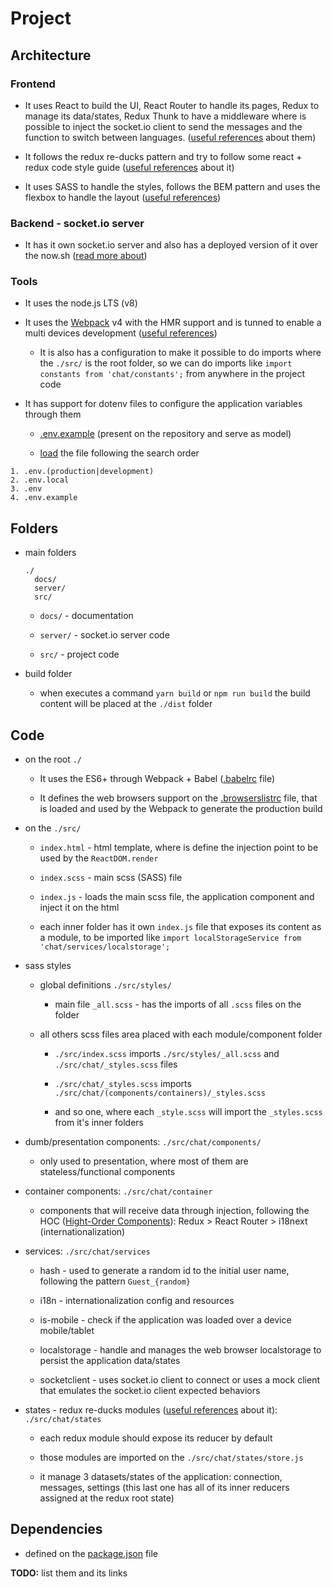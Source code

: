 # Project


## Architecture

### Frontend

* It uses React to build the UI, React Router to handle its pages, Redux to manage its data/states, Redux Thunk to have a middleware where is possible to inject the socket.io client to send the messages and the function to switch between languages. ([useful references](useful-references.md#react-and-redux-middleware-thunk---) about them)

* It follows the redux re-ducks pattern and try to follow some react + redux code style guide ([useful references](useful-references.md#code-style-guide) about it)

* It uses SASS to handle the styles, follows the BEM pattern and uses the flexbox to handle the layout ([useful references](useful-references.md#styles-css-and-sass))


### Backend - socket.io server

* It has it own socket.io server and also has a deployed version of it over the now.sh ([read more about](../../server/README.md))


### Tools

* It uses the node.js LTS (v8)

* It uses the [Webpack](https://webpack.js.org/) v4 with the HMR support and is tunned to enable a multi devices development ([useful references](useful-references.md#webpack))

  * It is also has a configuration to make it possible to do imports where the `./src/` is the root folder, so we can do imports like `import constants from 'chat/constants';` from anywhere in the project code

* It has support for dotenv files to configure the application variables through them

  * [.env.example](/.env.example) (present on the repository and serve as model)

  * [load](/webpack.config.js#L45-L85) the file following the search order

```
1. .env.(production|development)
2. .env.local
3. .env
4. .env.example
```

## Folders

* main folders

  ```
  ./
    docs/
    server/
    src/
  ```
  
  * `docs/` - documentation

  * `server/` - socket.io server code

  * `src/` - project code

* build folder

  * when executes a command `yarn build` or `npm run build` the build content will be placed at the `./dist` folder


## Code

* on the root `./`

  * It uses the ES6+ through Webpack + Babel ([.babelrc](/.babelrc) file)

  * It defines the web browsers support on the [.browserslistrc](/.browserslistrc) file, that is loaded and used by the Webpack to generate the production build

* on the `./src/`

  * `index.html` - html template, where is define the injection point to be used by the `ReactDOM.render`

  * `index.scss` - main scss (SASS) file

  * `index.js` - loads the main scss file, the application component and inject it on the html

  * each inner folder has it own `index.js` file that exposes its content as a module, to be imported like `import localStorageService from 'chat/services/localstorage';`

* sass styles

  * global definitions `./src/styles/`

    * main file `_all.scss` - has the imports of all `.scss` files on the folder

  * all others scss files area placed with each module/component folder

    * `./src/index.scss` imports `./src/styles/_all.scss` and `./src/chat/_styles.scss` files

    * `./src/chat/_styles.scss` imports `./src/chat/(components/containers)/_styles.scss`

    * and so one, where each `_style.scss` will import the `_styles.scss` from it's inner folders

* dumb/presentation components: `./src/chat/components/`

  * only used to presentation, where most of them are stateless/functional components

* container components: `./src/chat/container`

  * components that will receive data through injection, following the HOC ([Hight-Order Components](https://reactjs.org/docs/higher-order-components.html)): Redux > React Router > i18next (internationalization)

* services: `./src/chat/services`

  * hash - used to generate a random id to the initial user name, following the pattern `Guest_{random}`

  * i18n - internationalization config and resources

  * is-mobile - check if the application was loaded over a device mobile/tablet

  * localstorage - handle and manages the web browser localstorage to persist the application data/states

  * socketclient - uses socket.io client to connect or uses a mock client that emulates the socket.io client expected behaviors

* states - redux re-ducks modules ([useful references](useful-references.md#code-style-guide) about it): `./src/chat/states`

  * each redux module should expose its reducer by default

  * those modules are imported on the `./src/chat/states/store.js`

  * it manage 3 datasets/states of the application: connection, messages, settings (this last one has all of its inner reducers assigned at the redux root state)

## Dependencies

* defined on the [package.json](/package.json) file

**TODO:** list them and its links
